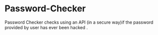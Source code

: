 # Password-Checker
Password Checker checks using an API (in a secure way)if the password provided by user has ever been hacked .
